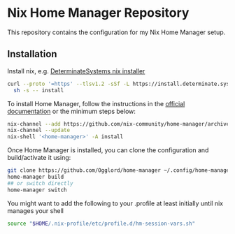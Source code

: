 # Nix Home Manager Repository

This repository contains the configuration for my Nix Home Manager setup.

## Installation

Install nix, e.g. [DeterminateSystems nix installer](https://github.com/DeterminateSystems/nix-installer)
```bash
curl --proto '=https' --tlsv1.2 -sSf -L https://install.determinate.systems/nix | \
  sh -s -- install
```

To install Home Manager, follow the instructions in the [official documentation](https://github.com/nix-community/home-manager#installation) or the minimum steps below:


```bash
nix-channel --add https://github.com/nix-community/home-manager/archive/master.tar.gz home-manager
nix-channel --update
nix-shell '<home-manager>' -A install
```

Once Home Manager is installed, you can clone the configuration and build/activate it using:

```bash
git clone https://github.com/Ogglord/home-manager ~/.config/home-manager
home-manager build
## or switch directly
home-manager switch
```

You might want to add the following to your .profile at least initially until nix manages your shell
```bash
source "$HOME/.nix-profile/etc/profile.d/hm-session-vars.sh"
```

